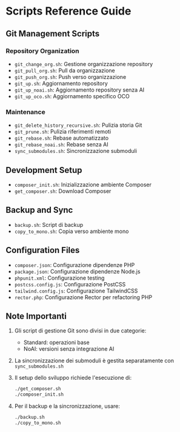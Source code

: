 # Scripts Reference Guide

## Git Management Scripts

### Repository Organization
- `git_change_org.sh`: Gestione organizzazione repository
- `git_pull_org.sh`: Pull da organizzazione
- `git_push_org.sh`: Push verso organizzazione
- `git_up.sh`: Aggiornamento repository
- `git_up_noai.sh`: Aggiornamento repository senza AI
- `git_up_oco.sh`: Aggiornamento specifico OCO

### Maintenance
- `git_delete_history_recursive.sh`: Pulizia storia Git
- `git_prune.sh`: Pulizia riferimenti remoti
- `git_rebase.sh`: Rebase automatizzato
- `git_rebase_noai.sh`: Rebase senza AI
- `sync_submodules.sh`: Sincronizzazione submoduli

## Development Setup
- `composer_init.sh`: Inizializzazione ambiente Composer
- `get_composer.sh`: Download Composer

## Backup and Sync
- `backup.sh`: Script di backup
- `copy_to_mono.sh`: Copia verso ambiente mono

## Configuration Files
- `composer.json`: Configurazione dipendenze PHP
- `package.json`: Configurazione dipendenze Node.js
- `phpunit.xml`: Configurazione testing
- `postcss.config.js`: Configurazione PostCSS
- `tailwind.config.js`: Configurazione TailwindCSS
- `rector.php`: Configurazione Rector per refactoring PHP

## Note Importanti
1. Gli script di gestione Git sono divisi in due categorie:
   - Standard: operazioni base
   - NoAI: versioni senza integrazione AI

2. La sincronizzazione dei submoduli è gestita separatamente con `sync_submodules.sh`

3. Il setup dello sviluppo richiede l'esecuzione di:
   ```bash
   ./get_composer.sh
   ./composer_init.sh
   ```

4. Per il backup e la sincronizzazione, usare:
   ```bash
   ./backup.sh
   ./copy_to_mono.sh
   ```
